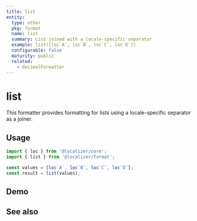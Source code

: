 ```yaml
---
title: list
entity:
  type: other
  pkg: format
  name: list
  summary: List joined with a locale-specific separator
  example: list([loc`A`, loc`B`, loc`C`, loc`D`])
  configurable: false
  maturity: public
  related:
    - decimalFormatter
---
```


# list <Package name="format"/>

This formatter provides formatting for lists using a locale-specific separator as a joiner.

## Usage

```typescript twoslash
import { loc } from '@localizer/core';
import { list } from '@localizer/format';

const values = [loc`A`, loc`B`, loc`C`, loc`D`];
const result = list(values);
```

## Demo

<script setup>
  import { ref } from 'vue';
  import { NForm, NFormItem } from 'naive-ui/es/form';
  import { NInputNumber } from 'naive-ui/es/input-number';
  import { loc } from '@localizer/core';

  const value = [loc`A`, loc`B`, loc`C`, loc`D`];
</script>

<EntityDemo :args="[value]">
</EntityDemo>

## See also

<Entities />
